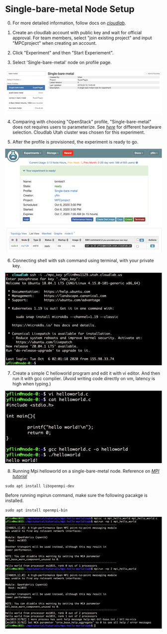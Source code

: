 # Single-bare-metal Node Setup

0. For more detailed information, follow docs on *[cloudlab](http://docs.cloudlab.us/getting-started.html)*.


1. Create an cloudlab account with public key and wait for official approval. For team members, select "join existing project" and input "MPCproject" when creating an account.


2. Click "Experiment" and then "Start Experiement".


3. Select 'Single-bare-metal' node on profile page.

![clab](/Images/cdoc3.png)

4. Comparing with choosing "OpenStack" profile, "Single-bare-metal" does not requires users to parameterize. See *[here](http://docs.cloudlab.us/hardware.html)* for different hardware selection. Cloudlab Utah cluster was chosen for this experiment.

5. After the profile is provisioned, the experiment is ready to go.

![clab](/Images/cdoc2.png)

6. Connecting shell with ssh command using terminal, with your private key.

![clab](/Images/cdoc1.png)

7. Create a simple C helloworld program and edit it with vi editor. And then run it with gcc complier. (Avoid writing code directly on vm, latency is high when typing.)

![clab](/Images/cdoc4.png)

8. Running Mpi helloworld on a single-bare-metal node. Reference on *[MPI tutorial](https://mpitutorial.com/tutorials/mpi-hello-world/)*

  ```shell
  sudo apt install libopenmpi-dev
  ```
  Before running mpirun command, make sure the following pacakge is installed.
  ```shell
  sudo apt install openmpi-bin
  ```

 ![clab](/Images/cdoc5.png)
